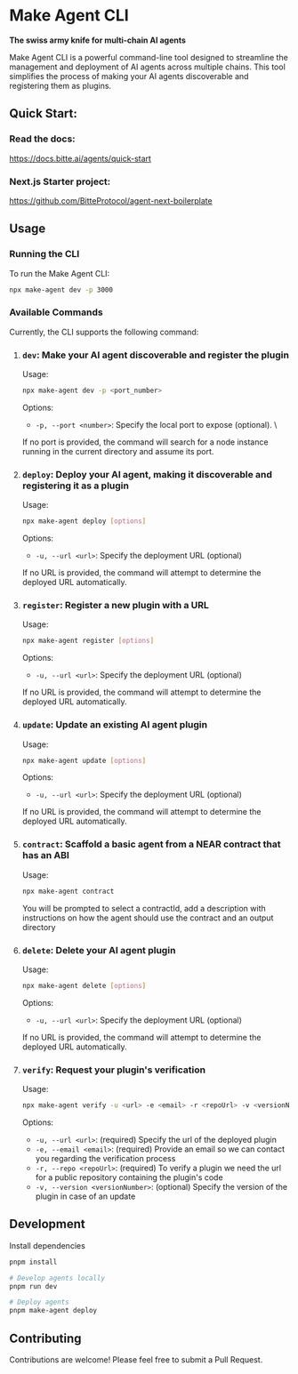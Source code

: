 # Make Agent CLI


**The swiss army knife for multi-chain AI agents**

Make Agent CLI is a powerful command-line tool designed to streamline the management and deployment of AI agents across multiple chains. This tool simplifies the process of making your AI agents discoverable and registering them as plugins.


## Quick Start:

### Read the docs:

https://docs.bitte.ai/agents/quick-start

### Next.js Starter project:
https://github.com/BitteProtocol/agent-next-boilerplate

## Usage

### Running the CLI

To run the Make Agent CLI:

```bash
npx make-agent dev -p 3000
```

### Available Commands

Currently, the CLI supports the following command:

1. ### **`dev`**: Make your AI agent discoverable and register the plugin

   Usage:

   ```bash
   npx make-agent dev -p <port_number>
   ```

   Options:

   - `-p, --port <number>`: Specify the local port to expose (optional). \\

   If no port is provided, the command will search for a node instance running in the current directory and assume its port.

2. ### **`deploy`**: Deploy your AI agent, making it discoverable and registering it as a plugin

   Usage:

   ```bash
   npx make-agent deploy [options]
   ```

   Options:

   - `-u, --url <url>`: Specify the deployment URL (optional)

   If no URL is provided, the command will attempt to determine the deployed URL automatically.

3. ### **`register`**: Register a new plugin with a URL

   Usage:

   ```bash
   npx make-agent register [options]
   ```

   Options:

   - `-u, --url <url>`: Specify the deployment URL (optional)

   If no URL is provided, the command will attempt to determine the deployed URL automatically.

4. ### **`update`**: Update an existing AI agent plugin

   Usage:

   ```bash
   npx make-agent update [options]
   ```

   Options:

   - `-u, --url <url>`: Specify the deployment URL (optional)

   If no URL is provided, the command will attempt to determine the deployed URL automatically.

5. ### **`contract`**: Scaffold a basic agent from a NEAR contract that has an ABI

   Usage:

   ```bash
   npx make-agent contract
   ```

   You will be prompted to select a contractId, add a description with instructions on how the agent should use the contract and an output directory

6. ### **`delete`**: Delete your AI agent plugin

   Usage:

   ```bash
   npx make-agent delete [options]
   ```

   Options:

   - `-u, --url <url>`: Specify the deployment URL (optional)

   If no URL is provided, the command will attempt to determine the deployed URL automatically.

7. ### **`verify`**: Request your plugin's verification

   Usage:

   ```bash
   npx make-agent verify -u <url> -e <email> -r <repoUrl> -v <versionNumber>
   ```

   Options:

   - `-u, --url <url>`: (required) Specify the url of the deployed plugin
   - `-e, --email <email>`: (required) Provide an email so we can contact you regarding the verification process
   - `-r, --repo <repoUrl>`: (required) To verify a plugin we need the url for a public repository containing the plugin's code
   - `-v, --version <versionNumber>`: (optional) Specify the version of the plugin in case of an update

## Development

Install dependencies

```bash
pnpm install

# Develop agents locally
pnpm run dev

# Deploy agents
pnpm make-agent deploy
```

## Contributing

Contributions are welcome! Please feel free to submit a Pull Request.
